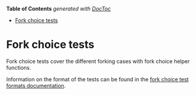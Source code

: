 <!-- START doctoc generated TOC please keep comment here to allow auto update -->
<!-- DON'T EDIT THIS SECTION, INSTEAD RE-RUN doctoc TO UPDATE -->
**Table of Contents**  *generated with [DocToc](https://github.com/thlorenz/doctoc)*

- [Fork choice tests](#fork-choice-tests)

<!-- END doctoc generated TOC please keep comment here to allow auto update -->

# Fork choice tests

Fork choice tests cover the different forking cases with fork choice helper functions.

Information on the format of the tests can be found in the [fork choice test formats documentation](../../formats/fork_choice/README.md).
